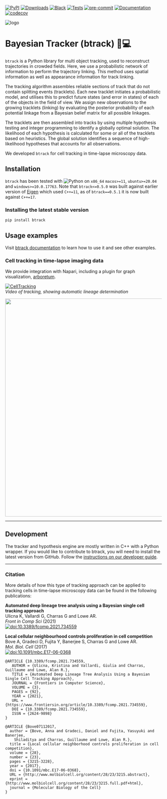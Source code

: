 [![PyPI](https://img.shields.io/pypi/v/btrack)](https://pypi.org/project/btrack)
[![Downloads](https://pepy.tech/badge/btrack/month)](https://pepy.tech/project/btrack)
[![Black](https://img.shields.io/badge/code%20style-black-000000.svg)](https://github.com/psf/black)
[![Tests](https://github.com/quantumjot/btrack/actions/workflows/test.yml/badge.svg)](https://github.com/quantumjot/btrack/actions/workflows/test.yml)
[![pre-commit](https://img.shields.io/badge/pre--commit-enabled-brightgreen?logo=pre-commit&logoColor=white)](https://github.com/pre-commit/pre-commit)
[![Documentation](https://readthedocs.org/projects/btrack/badge/?version=latest)](https://btrack.readthedocs.io/en/latest/?badge=latest)
[![codecov](https://codecov.io/gh/quantumjot/btrack/branch/main/graph/badge.svg?token=QCFC9AWK0R)](https://codecov.io/gh/quantumjot/btrack)

![logo](https://btrack.readthedocs.io/en/latest/_images/btrack_logo.png)

# Bayesian Tracker (btrack) 🔬💻

`btrack` is a Python library for multi object tracking, used to reconstruct trajectories in crowded fields.
Here, we use a probabilistic network of information to perform the trajectory linking.
This method uses spatial information as well as appearance information for track linking.

The tracking algorithm assembles reliable sections of track that do not contain splitting events (tracklets).
Each new tracklet initiates a probabilistic model, and utilises this to predict future states (and error in states) of each of the objects in the field of view.
We assign new observations to the growing tracklets (linking) by evaluating the posterior probability of each potential linkage from a Bayesian belief matrix for all possible linkages.

The tracklets are then assembled into tracks by using multiple hypothesis testing and integer programming to identify a globally optimal solution.
The likelihood of each hypothesis is calculated for some or all of the tracklets based on heuristics.
The global solution identifies a sequence of high-likelihood hypotheses that accounts for all observations.

We developed `btrack` for cell tracking in time-lapse microscopy data.

## Installation

`btrack` has been tested with ![Python](https://img.shields.io/pypi/pyversions/btrack)
on `x86_64` `macos>=11`, `ubuntu>=20.04` and `windows>=10.0.17763`.
Note that `btrack<=0.5.0` was built against earlier version of
[Eigen](https://eigen.tuxfamily.org) which used `C++=11`, as of `btrack==0.5.1`
it is now built against `C++=17`.

### Installing the latest stable version

```sh
pip install btrack
```

## Usage examples

Visit [btrack documentation](https://btrack.readthedocs.io) to learn how to use it and see other examples.

### Cell tracking in time-lapse imaging data

 We provide integration with Napari, including a plugin for graph visualization, [arboretum](https://btrack.readthedocs.io/en/latest/user_guide/napari.html).


[![CellTracking](http://lowe.cs.ucl.ac.uk/images/youtube.png)](https://youtu.be/EjqluvrJGCg)  
*Video of tracking, showing automatic lineage determination*


<img src="https://user-images.githubusercontent.com/8217795/225356392-6eb4b68c-eda5-4b96-af50-76930fa45e9d.png" width="700" />


---

## Development

The tracker and hypothesis engine are mostly written in C++ with a Python wrapper.
If you would like to contribute to btrack, you will need to install the latest version from GitHub. Follow the [instructions on our developer guide](https://btrack.readthedocs.io/en/latest/dev_guide).


---
### Citation

More details of how this type of tracking approach can be applied to tracking cells in time-lapse microscopy data can be found in the following publications:

**Automated deep lineage tree analysis using a Bayesian single cell tracking approach**  
Ulicna K, Vallardi G, Charras G and Lowe AR.  
*Front in Comp Sci* (2021)  
[![doi:10.3389/fcomp.2021.734559](https://img.shields.io/badge/doi-10.3389%2Ffcomp.2021.734559-blue)](https://doi.org/10.3389/fcomp.2021.734559)


**Local cellular neighbourhood controls proliferation in cell competition**  
Bove A, Gradeci D, Fujita Y, Banerjee S, Charras G and Lowe AR.  
*Mol. Biol. Cell* (2017)  
[![doi:10.1091/mbc.E17-06-0368](https://img.shields.io/badge/doi-10.1091%2Fmbc.E17--06--0368-blue)](https://doi.org/10.1091/mbc.E17-06-0368)

```
@ARTICLE {10.3389/fcomp.2021.734559,
   AUTHOR = {Ulicna, Kristina and Vallardi, Giulia and Charras, Guillaume and Lowe, Alan R.},
   TITLE = {Automated Deep Lineage Tree Analysis Using a Bayesian Single Cell Tracking Approach},
   JOURNAL = {Frontiers in Computer Science},
   VOLUME = {3},
   PAGES = {92},
   YEAR = {2021},
   URL = {https://www.frontiersin.org/article/10.3389/fcomp.2021.734559},
   DOI = {10.3389/fcomp.2021.734559},
   ISSN = {2624-9898}
}
```

```
@ARTICLE {Bove07112017,
  author = {Bove, Anna and Gradeci, Daniel and Fujita, Yasuyuki and Banerjee,
    Shiladitya and Charras, Guillaume and Lowe, Alan R.},
  title = {Local cellular neighborhood controls proliferation in cell competition},
  volume = {28},
  number = {23},
  pages = {3215-3228},
  year = {2017},
  doi = {10.1091/mbc.E17-06-0368},
  URL = {http://www.molbiolcell.org/content/28/23/3215.abstract},
  eprint = {http://www.molbiolcell.org/content/28/23/3215.full.pdf+html},
  journal = {Molecular Biology of the Cell}
}
```
